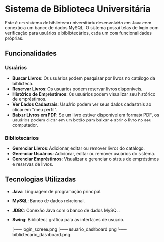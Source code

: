 # Sistema de Biblioteca Universitária

Este é um sistema de biblioteca universitária desenvolvido em Java com conexão a um banco de dados MySQL. O sistema possui telas de login com verificação para usuários e bibliotecários, cada um com funcionalidades próprias.

## Funcionalidades

### Usuários
- **Buscar Livros**: Os usuários podem pesquisar por livros no catálogo da biblioteca.
- **Reservar Livros**: Os usuários podem reservar livros disponíveis.
- **Histórico de Empréstimos**: Os usuários podem visualizar seu histórico de empréstimos.
- **Ver Dados Cadastrais**: Usuário podem ver seus dados cadastrais ao clicar em "meu perfil".
- **Baixar Livros em PDF**: Se um livro estiver disponível em formato PDF, os usuários podem clicar em um botão para baixar e abrir o livro no seu computador.


### Bibliotecários
- **Gerenciar Livros**: Adicionar, editar ou remover livros do catálogo.
- **Gerenciar Usuários**: Adicionar, editar ou remover usuários do sistema.
- **Gerenciar Empréstimos**: Visualizar e gerenciar o status de empréstimos e reservas de livros.

## Tecnologias Utilizadas
- **Java**: Linguagem de programação principal.
- **MySQL**: Banco de dados relacional.
- **JDBC**: Conexão Java com o banco de dados MySQL.
- **Swing**: Biblioteca gráfica para as interfaces de usuário.


    ├── login_screen.png
    ├── usuario_dashboard.png
    └── bibliotecario_dashboard.png
